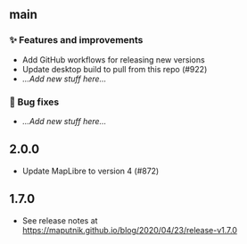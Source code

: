 ## main

### ✨ Features and improvements
- Add GitHub workflows for releasing new versions
- Update desktop build to pull from this repo (#922)
- _...Add new stuff here..._

### 🐞 Bug fixes
- _...Add new stuff here..._

## 2.0.0
- Update MapLibre to version 4 (#872)

## 1.7.0
- See release notes at https://maputnik.github.io/blog/2020/04/23/release-v1.7.0

